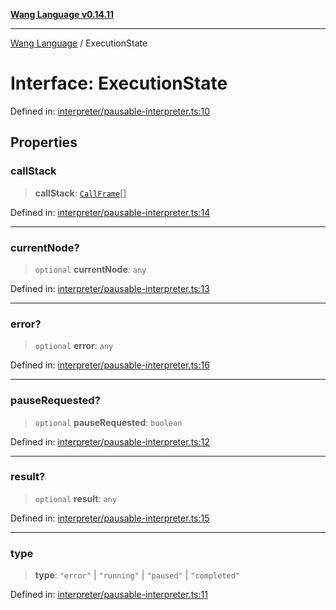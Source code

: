 [**Wang Language v0.14.11**](../README.md)

***

[Wang Language](../globals.md) / ExecutionState

# Interface: ExecutionState

Defined in: [interpreter/pausable-interpreter.ts:10](https://github.com/artpar/wang/blob/9737d965513f58f6cbb8f8bc12f670e6d28ee0ae/src/interpreter/pausable-interpreter.ts#L10)

## Properties

### callStack

> **callStack**: [`CallFrame`](CallFrame.md)[]

Defined in: [interpreter/pausable-interpreter.ts:14](https://github.com/artpar/wang/blob/9737d965513f58f6cbb8f8bc12f670e6d28ee0ae/src/interpreter/pausable-interpreter.ts#L14)

***

### currentNode?

> `optional` **currentNode**: `any`

Defined in: [interpreter/pausable-interpreter.ts:13](https://github.com/artpar/wang/blob/9737d965513f58f6cbb8f8bc12f670e6d28ee0ae/src/interpreter/pausable-interpreter.ts#L13)

***

### error?

> `optional` **error**: `any`

Defined in: [interpreter/pausable-interpreter.ts:16](https://github.com/artpar/wang/blob/9737d965513f58f6cbb8f8bc12f670e6d28ee0ae/src/interpreter/pausable-interpreter.ts#L16)

***

### pauseRequested?

> `optional` **pauseRequested**: `boolean`

Defined in: [interpreter/pausable-interpreter.ts:12](https://github.com/artpar/wang/blob/9737d965513f58f6cbb8f8bc12f670e6d28ee0ae/src/interpreter/pausable-interpreter.ts#L12)

***

### result?

> `optional` **result**: `any`

Defined in: [interpreter/pausable-interpreter.ts:15](https://github.com/artpar/wang/blob/9737d965513f58f6cbb8f8bc12f670e6d28ee0ae/src/interpreter/pausable-interpreter.ts#L15)

***

### type

> **type**: `"error"` \| `"running"` \| `"paused"` \| `"completed"`

Defined in: [interpreter/pausable-interpreter.ts:11](https://github.com/artpar/wang/blob/9737d965513f58f6cbb8f8bc12f670e6d28ee0ae/src/interpreter/pausable-interpreter.ts#L11)
